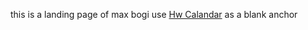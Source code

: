 this is a landing page of max bogi
use <a href="https://oceantoday.noaa.gov/indianoceantsunami/" class="hyperlink" target="_blank">Hw Calandar</a> as a blank anchor
